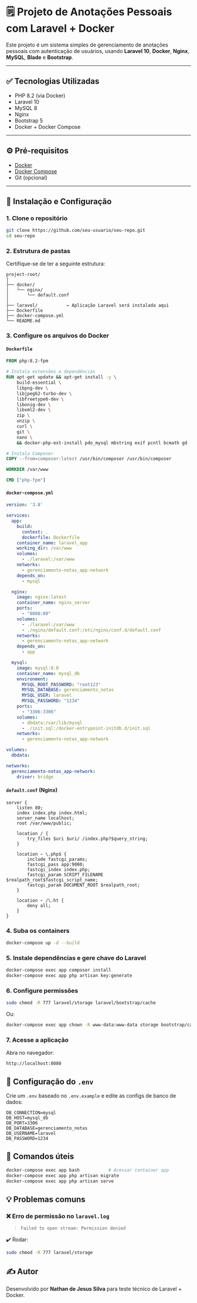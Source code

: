 
# 🗒️ Projeto de Anotações Pessoais com Laravel + Docker

Este projeto é um sistema simples de gerenciamento de anotações pessoais com autenticação de usuários, usando **Laravel 10**, **Docker**, **Nginx**, **MySQL**, **Blade** e **Bootstrap**.

---

## ✅ Tecnologias Utilizadas

- PHP 8.2 (via Docker)
- Laravel 10
- MySQL 8
- Nginx
- Bootstrap 5
- Docker + Docker Compose

---

## ⚙️ Pré-requisitos

- [Docker](https://www.docker.com/)
- [Docker Compose](https://docs.docker.com/compose/)
- Git (opcional)

---

## 🚀 Instalação e Configuração

### 1. Clone o repositório

```bash
git clone https://github.com/seu-usuario/seu-repo.git
cd seu-repo
```

### 2. Estrutura de pastas

Certifique-se de ter a seguinte estrutura:

```
project-root/
│
├── docker/
│   └── nginx/
│       └── default.conf
│
├── laravel/           ← Aplicação Laravel será instalada aqui
├── Dockerfile
├── docker-compose.yml
└── README.md
```

### 3. Configure os arquivos do Docker

#### `Dockerfile`

```Dockerfile
FROM php:8.2-fpm

# Instala extensões e dependências
RUN apt-get update && apt-get install -y \
    build-essential \
    libpng-dev \
    libjpeg62-turbo-dev \
    libfreetype6-dev \
    libonig-dev \
    libxml2-dev \
    zip \
    unzip \
    curl \
    git \
    nano \
    && docker-php-ext-install pdo_mysql mbstring exif pcntl bcmath gd

# Instala Composer
COPY --from=composer:latest /usr/bin/composer /usr/bin/composer

WORKDIR /var/www

CMD ["php-fpm"]
```

#### `docker-compose.yml`

```yaml
version: '3.8'

services:
  app:
    build:
      context: .
      dockerfile: Dockerfile
    container_name: laravel_app
    working_dir: /var/www
    volumes:
      - ./laravel:/var/www
    networks:
      - gerenciamento-notas_app-network
    depends_on:
      - mysql

  nginx:
    image: nginx:latest
    container_name: nginx_server
    ports:
      - "8080:80"
    volumes:
      - ./laravel:/var/www
      - ./nginx/default.conf:/etc/nginx/conf.d/default.conf
    networks:
      - gerenciamento-notas_app-network
    depends_on:
      - app

  mysql:
    image: mysql:8.0
    container_name: mysql_db
    environment:
      MYSQL_ROOT_PASSWORD: "root123"
      MYSQL_DATABASE: gerenciamento_notas
      MYSQL_USER: laravel
      MYSQL_PASSWORD: "1234"
    ports:
      - "3306:3306"
    volumes:
      - dbdata:/var/lib/mysql
      - ./init.sql:/docker-entrypoint-initdb.d/init.sql
    networks:
      - gerenciamento-notas_app-network

volumes:
  dbdata:

networks:
  gerenciamento-notas_app-network:
    driver: bridge
```

#### `default.conf` (Nginx)

```nginx
server {
    listen 80;
    index index.php index.html;
    server_name localhost;
    root /var/www/public;

    location / {
        try_files $uri $uri/ /index.php?$query_string;
    }

    location ~ \.php$ {
        include fastcgi_params;
        fastcgi_pass app:9000;
        fastcgi_index index.php;
        fastcgi_param SCRIPT_FILENAME $realpath_root$fastcgi_script_name;
        fastcgi_param DOCUMENT_ROOT $realpath_root;
    }

    location ~ /\.ht {
        deny all;
    }
}
```

### 4. Suba os containers

```bash
docker-compose up -d --build
```

### 5. Instale dependências e gere chave do Laravel

```bash
docker-compose exec app composer install
docker-compose exec app php artisan key:generate
```

### 6. Configure permissões

```bash
sudo chmod -R 777 laravel/storage laravel/bootstrap/cache
```

Ou:

```bash
docker-compose exec app chown -R www-data:www-data storage bootstrap/cache
```

### 7. Acesse a aplicação

Abra no navegador:

```
http://localhost:8080
```

## 📁 Configuração do `.env`

Crie um `.env` baseado no `.env.example` e edite as configs de banco de dados:

```
DB_CONNECTION=mysql
DB_HOST=mysql_db
DB_PORT=3306
DB_DATABASE=gerenciamento_notas
DB_USERNAME=laravel
DB_PASSWORD=1234
```

## 🧪 Comandos úteis

```bash
docker-compose exec app bash           # Acessar container app
docker-compose exec app php artisan migrate
docker-compose exec app php artisan serve
```

## 💡 Problemas comuns

### ❌ Erro de permissão no `laravel.log`

> `Failed to open stream: Permission denied`

✔️ Rodar:

```bash
sudo chmod -R 777 laravel/storage
```

## ✍️ Autor

Desenvolvido por **Nathan de Jesus Silva** para teste técnico de Laravel + Docker.
